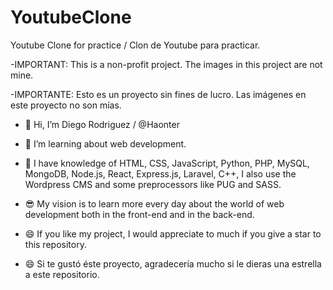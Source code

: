 # YoutubeClone
Youtube Clone for practice / Clon de Youtube para practicar.

-IMPORTANT:
This is a non-profit project. 
The images in this project are not mine.

-IMPORTANTE:
Esto es un proyecto sin fines de lucro.
Las imágenes en este proyecto no son mías.

- 👋 Hi, I’m Diego Rodriguez / @Haonter
- 👀 I’m learning about web development.
- 🧠 I have knowledge of HTML, CSS, JavaScript, Python, PHP, MySQL, MongoDB, Node.js, React, Express.js, Laravel, C++, I also use the Wordpress CMS and some preprocessors like PUG and SASS.
- 😎 My vision is to learn more every day about the world of web development both in the front-end and in the back-end.


- 😄 If you like my project, I would appreciate to much if you give a star to this repository.

- 😄 Si te gustó éste proyecto, agradecería mucho si le dieras una estrella a este repositorio.
